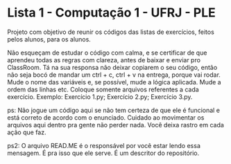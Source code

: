 # Lista 1 - Computação 1 - UFRJ - PLE

Projeto com objetivo de reunir os códigos das listas de exercícios, feitos pelos alunos, para os alunos.

Não esqueçam de estudar o código com calma, e se certificar de que aprendeu todas as regras com clareza, antes de baixar e enviar pro ClassRoom. Tá na sua responsa não deixar copiarem o seu código, então não seja bocó de mandar um ctrl + c, ctrl + v na entrega, porque vai rodar. Mude o nome das variáveis e, se possível, mude a lógica aplicada. Mude a ordem das linhas etc.
Coloque somente arquivos referentes a cada exercício. Exemplo: Exercício 1.py; Exercício 2.py; Exercício 3.py.



ps: Não jogue um código aqui se não tem certeza de que ele é funcional e está correto de acordo com o enunciado. Cuidado ao movimentar os arquivos aqui dentro pra gente não perder nada. Você deixa rastro em cada ação que faz. 

ps2: O arquivo READ.ME é o responsável por você estar lendo essa mensagem. É pra isso que ele serve. É um descritor do repositório.

